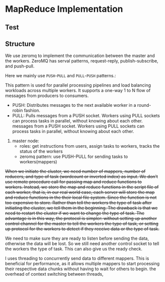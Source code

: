# MapReduce Implementation

## Test


## Structure    

We use zeromq to implement the communication between the master and the workers. ZeroMQ has serval patterns, request-reply, publish-subscribe, and push-pull. 

Here we mainly use `PUSH`-`PULL` and `PULL`-`PUSH` patterns.:

This pattern is used for parallel processing pipelines and load balancing workloads across multiple workers. It supports a one-way 1 to N flow of messages from producers to consumers.

- PUSH: Distributes messages to the next available worker in a round-robin fashion.
- PULL: Pulls messages from a PUSH socket. Workers using PULL sockets can process tasks in parallel, without knowing about each other. messages from a PUSH socket. Workers using PULL sockets can process tasks in parallel, without knowing about each other.
1. master node:
    - roles: get instructions from users, assign tasks to workers, tracks the status of the workers
    - zeromq pattern: use PUSH-PULL for sending tasks to workers(mappers)



~~When we initiate the cluster, we need number of mappers, number of reducers, and type of task (wordcount or inverted index) as input. We don't use remote procedure call for passing map and reduce functions to workers. Instead, we store the map and reduce functions in the script file of each worker, that is, in our real world case, each server will store the map and reduce functions in the their local file system. Since the function is not too expensive to store. Rather than tell the workers the type of task after initiating the cluster, we tell them in the beginning. The drawback is that we need to restart the cluster if we want to change the type of task. The advantage is in this way, the protocol is simpler: without setting up another control channel for the master to tell the workers the type of task, or setting up protocol for the workers to detect if they receive data or the type of task.~~

We need to make sure they are ready to listen before sending the data, otherwise the data will be lost. So we still need another control socket to tell the workers the type of task. This can also give us the ready check.


I uses threading to concurrently send data to different mappers. This is beneficial for performance, as it allows multiple mappers to start processing their respective data chunks without having to wait for others to begin.  the overhead of context switching between threads,